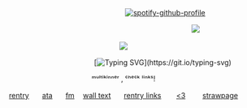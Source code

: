 

ㅤ ㅤㅤㅤ ㅤㅤㅤ ㅤㅤㅤ ㅤㅤㅤ ㅤㅤㅤ ㅤㅤ[![spotify-github-profile](https://spotify-github-profile.kittinanx.com/api/view?uid=31ovkj4zy2dpnm7nft7ynmpapes4&cover_image=true&theme=novatorem&show_offline=false&background_color=121212&interchange=false&bar_color=786745&bar_color_cover=false)](https://github.com/kittinan/spotify-github-profile)


ㅤㅤㅤㅤㅤㅤㅤㅤㅤㅤㅤㅤㅤㅤㅤㅤㅤㅤㅤㅤㅤㅤㅤㅤㅤㅤㅤㅤㅤㅤ![](https://komarev.com/ghpvc/?username=your-github-doctorwilson&label=history.&abbreviated=true&color=786745)

<p align="center" dir="auto">
<img src="https://i.pinimg.com/originals/74/26/1e/74261e46d1b4e76d01e5d10975346b38.gif"> 

<div align='center'> 

ㅤㅤㅤㅤㅤㅤㅤㅤㅤㅤㅤㅤ[![Typing SVG](https://readme-typing-svg.demolab.com?font=Playfair+Display&pause=1000&color=737384&width=435&lines=no+more+lonely+nighhhttsss!)](https://git.io/typing-svg)
                    
<p align="center">
      ᵐᵘˡᵗⁱᵏⁱⁿⁿᵉʳ  ,  ᶜʰᵉᶜᵏ ˡⁱⁿᵏˢ!
   <br>

[rentry](https://rentry.co/remastered)ㅤㅤ[ata](https://mclennon.atabook.org/)ㅤㅤ[fm](https://stats.fm/31ovkj4zy2dpnm7nft7ynmpapes4) ㅤ[wall text](https://walloftext.co/doctorwilson)ㅤㅤ[rentry links](https://rentry.co/wize)ㅤㅤ [<3](https://rentry.co/pauljohn) ㅤㅤ [strawpage](https://stimulated.straw.page/)

ㅤㅤ
⠀⠀



